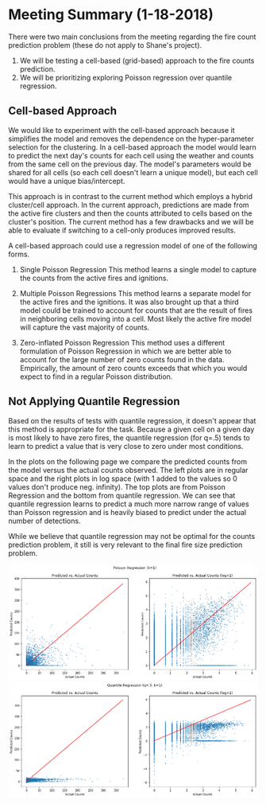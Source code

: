 # Meeting Summary (1-18-2018)

There were two main conclusions from the meeting regarding the fire count prediction problem (these do not apply to Shane's project).
1. We will be testing a cell-based (grid-based) approach to the fire counts prediction. 
2. We will be prioritizing exploring Poisson regression over quantile regression.

## Cell-based Approach
We would like to experiment with the cell-based approach because it simplifies the model and removes the dependence on the hyper-parameter selection for the clustering. In a cell-based approach the model would learn to predict the next day's counts for each cell using the weather and counts from the same cell on the previous day. The model's parameters would be shared for all cells (so each cell doesn't learn a unique model), but each cell would have a unique bias/intercept.

This approach is in contrast to the current method which employs a hybrid cluster/cell approach. In the current approach, predictions are made from the active fire clusters and then the counts attributed to cells based on the cluster's position. The current method has a few drawbacks and we will be able to evaluate if switching to a cell-only produces improved results.

A cell-based approach could use a regression model of one of the following forms.

1. Single Poisson Regression
This method learns a single model to capture the counts from the active fires and ignitions. 

2. Multiple Poisson Regressions
This method learns a separate model for the active fires and the ignitions. It was also brought up that a third model could be trained to account for counts that are the result of fires in neighboring cells moving into a cell. Most likely the active fire model will capture the vast majority of counts.

3. Zero-inflated Poisson Regression
This method uses a different formulation of Poisson Regression in which we are better able to account for the large number of zero counts found in the data. Empirically, the amount of zero counts exceeds that which you would expect to find in a regular Poisson distribution. 

## Not Applying Quantile Regression
Based on the results of tests with quantile regression, it doesn't appear that this method is appropriate for the task. Because a given cell on a given day is most likely to have zero fires, the quantile regression (for q=.5) tends to learn to predict a value that is very close to zero under most conditions. 

In the plots on the following page we compare the predicted counts from the model versus the actual counts observed. The left plots are in regular space and the right plots in log space (with 1 added to the values so 0 values don't produce neg. infinity). The top plots are from Poisson Regression and the bottom from quantile regression. We can see that quantile regression learns to predict a much more narrow range of values than Poisson regression and is heavily biased to predict under the actual number of detections. 

While we believe that quantile regression may not be optimal for the counts prediction problem, it still is very relevant to the final fire size prediction problem.

![](./figures/pr_fig1.png) ![](./figures/qr_fig2.png) 
